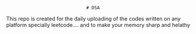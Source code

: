                                  # DSA 
This repo is created for the daily uploading of the codes written on any platform specially leetcode....  and to make your memory sharp and helathy                      
